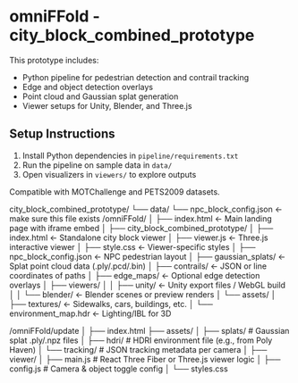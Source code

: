 # omniFFold - city_block_combined_prototype

This prototype includes:
- Python pipeline for pedestrian detection and contrail tracking
- Edge and object detection overlays
- Point cloud and Gaussian splat generation
- Viewer setups for Unity, Blender, and Three.js

## Setup Instructions
1. Install Python dependencies in `pipeline/requirements.txt`
2. Run the pipeline on sample data in `data/`
3. Open visualizers in `viewers/` to explore outputs

Compatible with MOTChallenge and PETS2009 datasets.

>
city_block_combined_prototype/
└── data/
    └── npc_block_config.json   ← make sure this file exists
/omniFFold/
│
├── index.html                          ← Main landing page with iframe embed
│
├── city_block_combined_prototype/
│   ├── index.html                      ← Standalone city block viewer
│   ├── viewer.js                       ← Three.js interactive viewer
│   ├── style.css                       ← Viewer-specific styles
│   ├── npc_block_config.json           ← NPC pedestrian layout
│   ├── gaussian_splats/                ← Splat point cloud data (.ply/.pcd/.bin)
│   ├── contrails/                      ← JSON or line coordinates of paths
│   ├── edge_maps/                      ← Optional edge detection overlays
│   ├── viewers/
│   │   ├── unity/                      ← Unity export files / WebGL build
│   │   └── blender/                    ← Blender scenes or preview renders
│   └── assets/
│       ├── textures/                   ← Sidewalks, cars, buildings, etc.
│       └── environment_map.hdr         ← Lighting/IBL for 3D
>

/omniFFold/update
│
├── index.html
├── assets/
│   ├── splats/               # Gaussian splat .ply/.npz files
│   ├── hdri/                 # HDRI environment file (e.g., from Poly Haven)
│   └── tracking/             # JSON tracking metadata per camera
│
├── viewer/
│   ├── main.js               # React Three Fiber or Three.js viewer logic
│   ├── config.js             # Camera & object toggle config
│   └── styles.css

